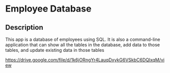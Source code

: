 # Employee Database
## Description
This app is a database of employees using SQL. It is also a command-line application that can show all the tables in the database, add data to those tables, and update existing data in those tables

https://drive.google.com/file/d/1k6jORngYr4LauqDxykG6VSkbC6DQlxqM/view
